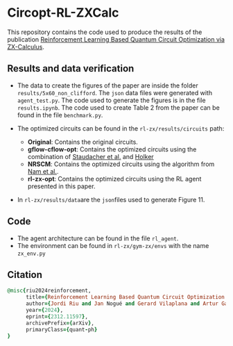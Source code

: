 # Circopt-RL-ZXCalc
This repository contains the code used to produce the results of the publication [Reinforcement Learning Based Quantum Circuit Optimization via ZX-Calculus](https://arxiv.org/abs/2312.11597). 

## Results and data verification
* The data to create the figures of the paper are inside the folder ```results/5x60_non_clifford```. The ```json``` data files were generated with ```agent_test.py```. The code used to generate the figures is in the file ```results.ipynb```.
The code used to create Table 2 from the paper can be found in the file ```benchmark.py```.

* The optimized circuits can be found in the ```rl-zx/results/circuits``` path:
    * **Original**: Contains the original circuits.
    * **gflow-cflow-opt**: Contains the optimized circuits using the combination of [Staudacher et al.](https://arxiv.org/abs/2311.08881) and [Holker](https://arxiv.org/abs/2312.02793)
    * **NRSCM**: Contains the optimized circuits using the algorithm from [Nam et al.](https://arxiv.org/abs/1710.07345).
    * **rl-zx-opt**: Contains the optimized circuits using the RL agent presented in this paper. 

* In ```rl-zx/results/data```are the ```json```files used to generate Figure 11.

## Code

* The agent architecture can be found in the file ```rl_agent```. 
* The environment can be found in ```rl-zx/gym-zx/envs``` with the name ```zx_env.py```

## Citation
```ruby
@misc{riu2024reinforcement,
      title={Reinforcement Learning Based Quantum Circuit Optimization via ZX-Calculus}, 
      author={Jordi Riu and Jan Nogué and Gerard Vilaplana and Artur Garcia-Saez and Marta P. Estarellas},
      year={2024},
      eprint={2312.11597},
      archivePrefix={arXiv},
      primaryClass={quant-ph}
}
```

